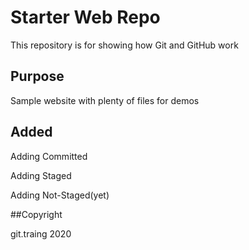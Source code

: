 # Starter Web Repo

This repository is for showing how Git and GitHub work

## Purpose

Sample website with plenty of files for demos

## Added

Adding Committed

Adding Staged

Adding Not-Staged(yet)

##Copyright

git.traing 2020